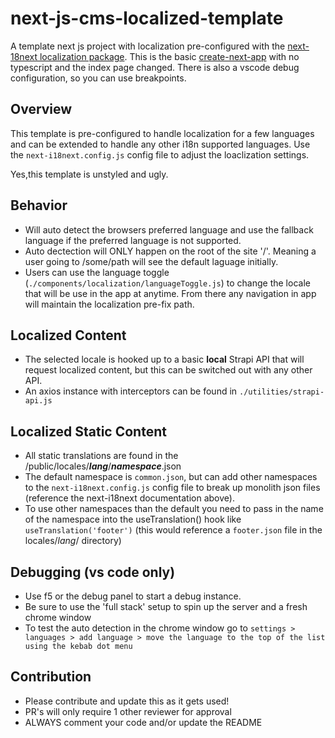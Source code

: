 # next-js-cms-localized-template

A template next js project with localization pre-configured with the [next-18next localization package](https://github.com/i18next/next-i18next). This is the basic [create-next-app](https://nextjs.org/docs/api-reference/create-next-app) with no typescript and the index page changed. There is also a vscode debug configuration, so you can use breakpoints.

## Overview

This template is pre-configured to handle localization for a few languages and can be extended to handle any other i18n supported languages. Use the `next-i18next.config.js` config file to adjust the loaclization settings.

Yes,this template is unstyled and ugly.

## Behavior

- Will auto detect the browsers preferred language and use the fallback language if the preferred language is not supported.
- Auto dectection will ONLY happen on the root of the site '/'. Meaning a user going to /some/path will see the default laguage initially.
- Users can use the language toggle (`./components/localization/languageToggle.js`) to change the locale that will be use in the app at anytime. From there any navigation in app will maintain the localization pre-fix path.

## Localized Content

- The selected locale is hooked up to a basic **local** Strapi API that will request localized content, but this can be switched out with any other API.
- An axios instance with interceptors can be found in `./utilities/strapi-api.js`

## Localized Static Content

- All static translations are found in the /public/locales/**_lang_**/**_namespace_**.json
- The default namespace is `common.json`, but can add other namespaces to the `next-i18next.config.js` config file to break up monolith json files (reference the next-i18next documentation above).
- To use other namespaces than the default you need to pass in the name of the namespace into the useTranslation() hook like `useTranslation('footer')` (this would reference a `footer.json` file in the locales/_lang_/ directory)

## Debugging (vs code only)

- Use f5 or the debug panel to start a debug instance.
- Be sure to use the 'full stack' setup to spin up the server and a fresh chrome window
- To test the auto detection in the chrome window go to `settings > languages > add language > move the language to the top of the list using the kebab dot menu`

## Contribution

- Please contribute and update this as it gets used!
- PR's will only require 1 other reviewer for approval
- ALWAYS comment your code and/or update the README
